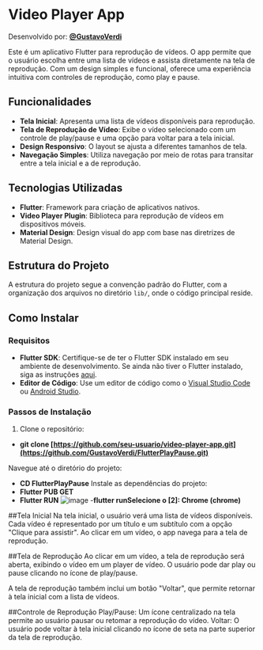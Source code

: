 # Video Player App
Desenvolvido por: **[@GustavoVerdi](https://github.com/GustavoVerdi/)**

Este é um aplicativo Flutter para reprodução de vídeos. O app permite que o usuário escolha entre uma lista de vídeos e assista diretamente na tela de reprodução. Com um design simples e funcional, oferece uma experiência intuitiva com controles de reprodução, como play e pause.

## Funcionalidades

- **Tela Inicial**: Apresenta uma lista de vídeos disponíveis para reprodução.
- **Tela de Reprodução de Vídeo**: Exibe o vídeo selecionado com um controle de play/pause e uma opção para voltar para a tela inicial.
- **Design Responsivo**: O layout se ajusta a diferentes tamanhos de tela.
- **Navegação Simples**: Utiliza navegação por meio de rotas para transitar entre a tela inicial e a de reprodução.

## Tecnologias Utilizadas

- **Flutter**: Framework para criação de aplicativos nativos.
- **Video Player Plugin**: Biblioteca para reprodução de vídeos em dispositivos móveis.
- **Material Design**: Design visual do app com base nas diretrizes de Material Design.

## Estrutura do Projeto

A estrutura do projeto segue a convenção padrão do Flutter, com a organização dos arquivos no diretório `lib/`, onde o código principal reside.

## Como Instalar

### Requisitos
- **Flutter SDK**: Certifique-se de ter o Flutter SDK instalado em seu ambiente de desenvolvimento. Se ainda não tiver o Flutter instalado, siga as instruções [aqui](https://flutter.dev/docs/get-started/install).
- **Editor de Código**: Use um editor de código como o [Visual Studio Code](https://code.visualstudio.com/) ou [Android Studio](https://developer.android.com/studio).

### Passos de Instalação

1. Clone o repositório:

- **git clone [https://github.com/seu-usuario/video-player-app.git](https://github.com/GustavoVerdi/FlutterPlayPause.git)**

Navegue até o diretório do projeto:
- **CD FlutterPlayPause**
Instale as dependências do projeto:
- **Flutter PUB GET**
- **Flutter RUN**
![image](https://github.com/user-attachments/assets/0fb3076c-a318-424f-b526-9e5b456b963e)
-**flutter runSelecione o [2]: Chrome (chrome)**

##Tela Inicial
Na tela inicial, o usuário verá uma lista de vídeos disponíveis. Cada vídeo é representado por um título e um subtítulo com a opção "Clique para assistir". Ao clicar em um vídeo, o app navega para a tela de reprodução.

##Tela de Reprodução
Ao clicar em um vídeo, a tela de reprodução será aberta, exibindo o vídeo em um player de vídeo. O usuário pode dar play ou pause clicando no ícone de play/pause.

A tela de reprodução também inclui um botão "Voltar", que permite retornar à tela inicial com a lista de vídeos.

##Controle de Reprodução
Play/Pause: Um ícone centralizado na tela permite ao usuário pausar ou retomar a reprodução do vídeo.
Voltar: O usuário pode voltar à tela inicial clicando no ícone de seta na parte superior da tela de reprodução.
